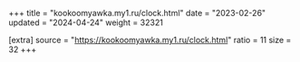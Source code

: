 +++
title = "kookoomyawka.my1.ru/clock.html"
date = "2023-02-26"
updated = "2024-04-24"
weight = 32321

[extra]
source = "https://kookoomyawka.my1.ru/clock.html"
ratio = 11
size = 32
+++
